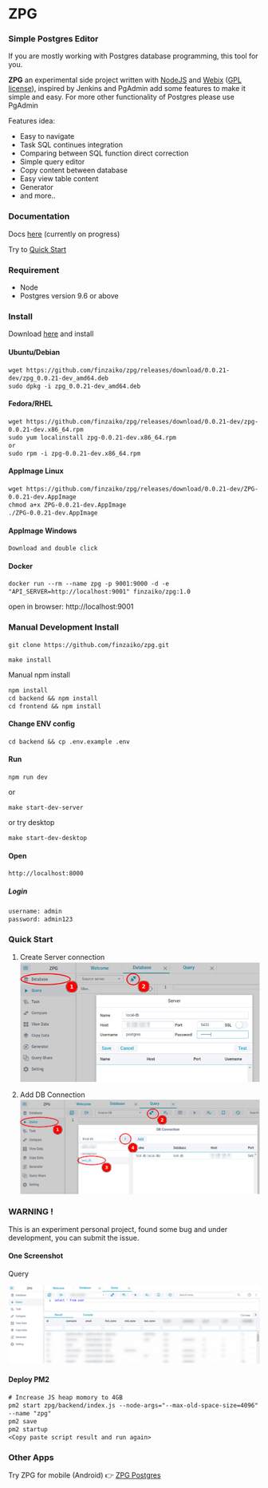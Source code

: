 # ZPG

### Simple Postgres Editor

If you are mostly working with Postgres database programming, this tool for you.

**ZPG** an experimental side project written with [NodeJS](https://nodejs.org) and [Webix](https://webix.com) ([GPL license](https://www.npmjs.com/package/webix)), inspired by Jenkins and PgAdmin add some features to make it simple and easy.
For more other functionality of Postgres please use PgAdmin

Features idea:

- Easy to navigate
- Task SQL continues integration
- Comparing between SQL function direct correction
- Simple query editor
- Copy content between database
- Easy view table content
- Generator
- and more..

### Documentation

Docs [here](https://finzaiko.github.io/zpg) (currently on progress)

Try to [Quick Start](#quick_start)

### Requirement

- Node
- Postgres version 9.6 or above


### Install

Download [here](https://github.com/finzaiko/zpg/releases/tag/0.0.21-dev) and install

#### Ubuntu/Debian
```shell
wget https://github.com/finzaiko/zpg/releases/download/0.0.21-dev/zpg_0.0.21-dev_amd64.deb
sudo dpkg -i zpg_0.0.21-dev_amd64.deb
```

#### Fedora/RHEL
```shell
wget https://github.com/finzaiko/zpg/releases/download/0.0.21-dev/zpg-0.0.21-dev.x86_64.rpm
sudo yum localinstall zpg-0.0.21-dev.x86_64.rpm
or
sudo rpm -i zpg-0.0.21-dev.x86_64.rpm
```

#### AppImage Linux
```shell
wget https://github.com/finzaiko/zpg/releases/download/0.0.21-dev/ZPG-0.0.21-dev.AppImage
chmod a+x ZPG-0.0.21-dev.AppImage
./ZPG-0.0.21-dev.AppImage
```

#### AppImage Windows
```shell
Download and double click
```

#### Docker
```
docker run --rm --name zpg -p 9001:9000 -d -e "API_SERVER=http://localhost:9001" finzaiko/zpg:1.0
```
open in browser: http://localhost:9001

### Manual Development Install

```
git clone https://github.com/finzaiko/zpg.git
```

```
make install
```
Manual npm install
```
npm install
cd backend && npm install
cd frontend && npm install
```

#### Change ENV config

```
cd backend && cp .env.example .env
```

#### Run

```
npm run dev
```
or
```
make start-dev-server
```

or try desktop

```
make start-dev-desktop
```

#### Open

```
http://localhost:8000
```

##### Login

```
username: admin
password: admin123
```


### <span id="quick_start">Quick Start<span>

1. Create Server connection
![query](assets-demo/zpg_db_server_conn.png)

2. Add DB Connection
![query](assets-demo/zpg_query_db_conn.png)


### WARNING !

This is an experiment personal project, found some bug and under development, you can submit the issue.

#### One Screenshot

Query

![query](assets-demo/zpg_query.png)


#### Deploy PM2

```
# Increase JS heap momory to 4GB
pm2 start zpg/backend/index.js --node-args="--max-old-space-size=4096" --name "zpg"
pm2 save
pm2 startup
<Copy paste script result and run again>

```

### Other Apps

Try ZPG for mobile (Android) :point_right: [ZPG Postgres](https://play.google.com/store/apps/details?id=com.finzaiko.zpgm)
